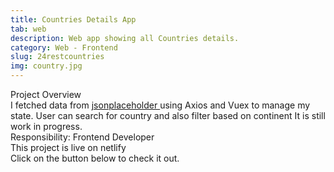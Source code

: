 ```yaml
---
title: Countries Details App
tab: web
description: Web app showing all Countries details.
category: Web - Frontend
slug: 24restcountries
img: country.jpg
---
```


<div class="lg:p-4 pt-4 mb-4 text-pryColor font-bold text-2xl lg:text-4xl">
  Project Overview
</div>

<div class="lg:p-4 mb-4 leading-9">
I fetched data from <a target="_blank"targe_blank href="https://jsonplaceholder.typicode.com/"> jsonplaceholder </a>  using Axios and Vuex to manage my state. User can search for country and also filter based on continent It is still work in progress.
<div class="pt-4 ">
 <span class = "text-pryColor font-bold"> Responsibility:</span> Frontend Developer
</div>
</div>

<div class=" pt-4 lg:p-4 mb-4 leading-9">
This project is live on netlify
</div>

<div class="pt-4 lg:p-4 mb-4 leading-9">
Click on the button below to check it out.
</div>
<btn3 class ="mt-4" text="Visit" href="https://happy-countries-api.netlify.app/"> </btn3 >
